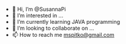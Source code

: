 - 👋 Hi, I’m @SusannaPi
- 👀 I’m interested in ...
- 🌱 I’m currently learning JAVA programming
- 💞️ I’m looking to collaborate on ...
- 📫 How to reach me mspitko@gmail.com

<!---
SusannaPi/SusannaPi is a ✨ special ✨ repository because its `README.md` (this file) appears on your GitHub profile.
You can click the Preview link to take a look at your changes.
--->
